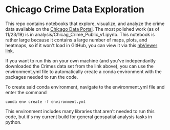 # Chicago Crime Data Exploration

This repo contains notebooks that explore, visualize, and analyze the crime data available on the [Chicago Data Portal](https://data.cityofchicago.org/Public-Safety/Crimes-2001-to-present/ijzp-q8t2). The most polished work (as of 11/23/19) is in analysis/Chicag_Crime_Public_v1.ipynb. This notebook is rather large because it contains a large number of maps, plots, and heatmaps, so if it won't load in GitHub, you can view it via this [nbViewer link](https://nbviewer.jupyter.org/github/MattTriano/Chicago_Crimes/blob/master/analysis/Chicag_Crime_Public_v1.ipynb).


If you want to run this on your own machine (and you've independantly downloaded the Crimes data set from the link above), you can use the environment.yml file to automatically create a conda environment with the packages needed to run the code.

To create said conda environment, navigate to the environment.yml file and enter the command

``` conda env create -f environment.yml ```

This environment includes many libraries that aren't needed to run this code, but it's my current build for general geospatial analysis tasks in python.